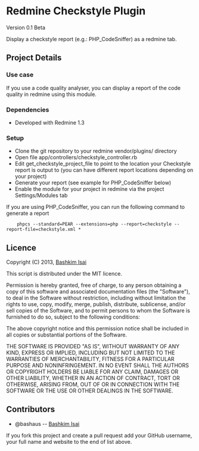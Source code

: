 # Redmine Checkstyle Plugin

Version 0.1 Beta

Display a checkstyle report (e.g.: PHP_CodeSniffer) as a redmine tab.

## Project Details

### Use case

If you use a code quality analyser, you can display a report of the code quality in redmine using this module.

### Dependencies

* Developed with Redmine 1.3

### Setup

* Clone the git repository to your redmine vendor/plugins/ directory
* Open file app/controllers/checkstyle_controller.rb
* Edit get_checkstyle_project_file to point to the location your Checkstyle report is output to (you can have different report locations depending on your project)
* Generate your report (see example for PHP_CodeSniffer below)
* Enable the module for your project in redmine via the project Settings/Modules tab 

If you are using PHP_CodeSniffer, you can run the following command to generate a report

        phpcs --standard=PEAR --extensions=php --report=checkstyle --report-file=checkstyle.xml *

## Licence

Copyright (C) 2013, [Bashkim Isai](http://www.bashkim.com.au)

This script is distributed under the MIT licence.

Permission is hereby granted, free of charge, to any person obtaining a copy of this software and associated documentation files (the "Software"), to deal in the Software without restriction, including without limitation the rights to use, copy, modify, merge, publish, distribute, sublicense, and/or sell copies of the Software, and to permit persons to whom the Software is furnished to do so, subject to the following conditions:

The above copyright notice and this permission notice shall be included in all copies or substantial portions of the Software.

THE SOFTWARE IS PROVIDED "AS IS", WITHOUT WARRANTY OF ANY KIND, EXPRESS OR IMPLIED, INCLUDING BUT NOT LIMITED TO THE WARRANTIES OF MERCHANTABILITY, FITNESS FOR A PARTICULAR PURPOSE AND NONINFRINGEMENT. IN NO EVENT SHALL THE AUTHORS OR COPYRIGHT HOLDERS BE LIABLE FOR ANY CLAIM, DAMAGES OR OTHER LIABILITY, WHETHER IN AN ACTION OF CONTRACT, TORT OR OTHERWISE, ARISING FROM, OUT OF OR IN CONNECTION WITH THE SOFTWARE OR THE USE OR OTHER DEALINGS IN THE SOFTWARE.

## Contributors

* @bashaus -- [Bashkim Isai](http://www.bashkim.com.au/)

If you fork this project and create a pull request add your GitHub username, your full name and website to the end of list above.